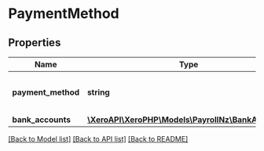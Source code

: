 # PaymentMethod

## Properties
Name | Type | Description | Notes
------------ | ------------- | ------------- | -------------
**payment_method** | **string** | The payment method code | [optional] 
**bank_accounts** | [**\XeroAPI\XeroPHP\Models\PayrollNz\BankAccount[]**](BankAccount.md) |  | [optional] 

[[Back to Model list]](../README.md#documentation-for-models) [[Back to API list]](../README.md#documentation-for-api-endpoints) [[Back to README]](../README.md)


